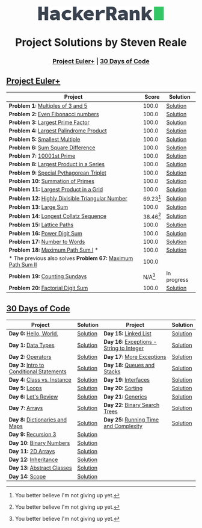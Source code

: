 <!-- Concept and Inspiration by Jerry Balderas ( https://github.com/midnjerry/HackerRank )-->

<p align="center"> <a href = "https://www.hackerrank.com/StevenMReale"><img src = "hackerrank_logo.png"></a> </p>
<h1 align = "center">Project Solutions by Steven Reale</h2>

<h3 align = "center"> <a href = "#project-euler">Project Euler+</a> | <a href = "#30-days-of-code">30 Days of Code</a> </h3>

## [Project Euler+](https://www.hackerrank.com/results/projecteuler/StevenMReale)
| Project                                                                                                                                  | Score     | Solution                                                                     |
|------------------------------------------------------------------------------------------------------------------------------------------|-----------|------------------------------------------------------------------------------|
| **Problem 1:** [Multiples of 3 and 5](https://www.hackerrank.com/contests/projecteuler/challenges/euler001/)                             | 100.0     | [Solution](src/steven/reale/euler/EulerExercise001.java)                     |
| **Problem 2:** [Even Fibonacci numbers](https://www.hackerrank.com/contests/projecteuler/challenges/euler002//)                          | 100.0     | [Solution](src/steven/reale/euler/EulerExercise002.java)                     |
| **Problem 3:** [Largest Prime Factor](https://www.hackerrank.com/contests/projecteuler/challenges/euler003/)                             | 100.0     | [Solution](src/steven/reale/euler/EulerExercise003.java)                     |
| **Problem 4:** [Largest Palindrome Product](https://www.hackerrank.com/contests/projecteuler/challenges/euler004/)                       | 100.0     | [Solution](src/steven/reale/euler/EulerExercise004.java)                     |
| **Problem 5:** [Smallest Multiple](https://www.hackerrank.com/contests/projecteuler/challenges/euler005/)                                | 100.0     | [Solution](src/steven/reale/euler/EulerExercise005.java)                     |
| **Problem 6:** [Sum Square Difference](https://www.hackerrank.com/contests/projecteuler/challenges/euler006/)                            | 100.0     | [Solution](src/steven/reale/euler/EulerExercise006.java)                     |
| **Problem 7:** [10001st Prime](https://www.hackerrank.com/contests/projecteuler/challenges/euler007/)                                    | 100.0     | [Solution](src/steven/reale/euler/EulerExercise007.java)                     |
| **Problem 8:** [Largest Product in a Series](https://www.hackerrank.com/contests/projecteuler/challenges/euler008/)                      | 100.0     | [Solution](src/steven/reale/euler/EulerExercise008.java)                     |
| **Problem 9:** [Special Pythagorean Triplet](https://www.hackerrank.com/contests/projecteuler/challenges/euler009/)                      | 100.0     | [Solution](src/steven/reale/euler/EulerExercise009.java)                     |
| **Problem 10:** [Summation of Primes](https://www.hackerrank.com/contests/projecteuler/challenges/euler010/)                             | 100.0     | [Solution](src/steven/reale/euler/EulerExercise010.java)                     |
| **Problem 11:** [Largest Product in a Grid](https://www.hackerrank.com/contests/projecteuler/challenges/euler011/)                       | 100.0     | [Solution](src/steven/reale/euler/EulerExercise011.java)                     |
| **Problem 12:** [Highly Divisible Triangular Number](https://www.hackerrank.com/contests/projecteuler/challenges/euler012/)              | 69.23[^1] | [Solution](src/steven/reale/euler/EulerExercise012.java)                     |
| **Problem 13:** [Large Sum](https://www.hackerrank.com/contests/projecteuler/challenges/euler013/)                                       | 100.0     | [Solution](src/steven/reale/euler/EulerExercise013.java)                     |
| **Problem 14:** [Longest Collatz Sequence](https://www.hackerrank.com/contests/projecteuler/challenges/euler014/)                        | 38.46[^1] | [Solution](src/steven/reale/euler/EulerExercise014.java)                     |
| **Problem 15:** [Lattice Paths](https://www.hackerrank.com/contests/projecteuler/challenges/euler015/)                                   | 100.0     | [Solution](src/steven/reale/euler/EulerExercise015.java)                     |
| **Problem 16:** [Power Digit Sum](https://www.hackerrank.com/contests/projecteuler/challenges/euler016/)                                 | 100.0     | [Solution](src/steven/reale/euler/EulerExercise016.java)                     |
| **Problem 17:** [Number to Words](https://www.hackerrank.com/contests/projecteuler/challenges/euler017/)                                 | 100.0     | [Solution](src/steven/reale/euler/EulerExercise017.java)                     |
| **Problem 18:** [Maximum Path Sum I](https://www.hackerrank.com/contests/projecteuler/challenges/euler018/) \*                           | 100.0     | [Solution](src/steven/reale/euler/EulerExercise018.java)                     |
| \* The previous also solves **Problem 67:** [Maximum Path Sum II](https://www.hackerrank.com/contests/projecteuler/challenges/euler067/) | 100.0     |
| **Problem 19:** [Counting Sundays](https://www.hackerrank.com/contests/projecteuler/challenges/euler019/)                                | N/A[^1]   | In progress <!--[Solution](src/steven/reale/euler/EulerExercise019.java) --> |
| **Problem 20:** [Factorial Digit Sum](https://www.hackerrank.com/contests/projecteuler/challenges/euler020/)                             | 100.0     | [Solution](src/steven/reale/euler/EulerExercise020.java)                     |
[^1]: You better believe I'm not giving up yet.

## [30 Days of Code](https://www.hackerrank.com/domains/tutorials/30-days-of-code)
| Project                                                                                                                 | Solution                                          | Project                                                                                                                     | Solution                                           |
|-------------------------------------------------------------------------------------------------------------------------|---------------------------------------------------|-----------------------------------------------------------------------------------------------------------------------------|----------------------------------------------------|
| **Day 0:** [Hello, World.](https://www.hackerrank.com/challenges/30-hello-world/problem)                                | [Solution](src/steven/reale/thirtydays/Day0.java) | **Day 15:** [Linked List](https://www.hackerrank.com/challenges/30-linked-list/problem)                                     | [Solution](src/steven/reale/thirtydays/Day15.java) |
| **Day 1:** [Data Types](https://www.hackerrank.com/challenges/30-data-types/problem)                                    | [Solution](src/steven/reale/thirtydays/Day1.java) | **Day 16:** [Exceptions - String to Integer](https://www.hackerrank.com/challenges/30-exceptions-string-to-integer/problem) | [Solution](src/steven/reale/thirtydays/Day16.java) | 
| **Day 2:** [Operators](https://www.hackerrank.com/challenges/30-operators/problem)                                      | [Solution](src/steven/reale/thirtydays/Day2.java) | **Day 17:** [More Exceptions](https://www.hackerrank.com/challenges/30-more-exceptions/problem)                             | [Solution](src/steven/reale/thirtydays/Day17.java) |
| **Day 3:** [Intro to Conditional Statements](https://www.hackerrank.com/challenges/30-conditional-statements/problem)   | [Solution](src/steven/reale/thirtydays/Day3.java) | **Day 18:** [Queues and Stacks](https://www.hackerrank.com/challenges/30-queues-stacks/problem)                             | [Solution](src/steven/reale/thirtydays/Day18.java) |
| **Day 4:** [Class vs. Instance](https://www.hackerrank.com/challenges/30-class-vs-instance/problem)                     | [Solution](src/steven/reale/thirtydays/Day4.java) | **Day 19:** [Interfaces](https://www.hackerrank.com/challenges/30-interfaces/problem)                                       | [Solution](src/steven/reale/thirtydays/Day19.java) |
| **Day 5:** [Loops](https://www.hackerrank.com/challenges/30-loops/problem)                                              | [Solution](src/steven/reale/thirtydays/Day5.java) | **Day 20:** [Sorting](https://www.hackerrank.com/challenges/30-sorting/problem)                                             | [Solution](src/steven/reale/thirtydays/Day20.java) |
| **Day 6:** [Let's Review](https://www.hackerrank.com/challenges/30-review-loop/problem)                                 | [Solution](src/steven/reale/thirtydays/Day6.java) | **Day 21:** [Generics](https://www.hackerrank.com/challenges/30-generics/problem)                                           | [Solution](src/steven/reale/thirtydays/Day21.java) |
| **Day 7:** [Arrays](https://www.hackerrank.com/challenges/30-arrays/problem)                                            | [Solution](src/steven/reale/thirtydays/Day7.java) | **Day 22:** [Binary Search Trees](https://www.hackerrank.com/challenges/30-binary-search-trees/problem)                     | [Solution](src/steven/reale/thirtydays/Day22.java) |
| **Day 8:** [Dictionaries and Maps](https://www.hackerrank.com/challenges/30-dictionaries-and-maps/problem)              | [Solution](src/steven/reale/thirtydays/Day8.java) | **Day 25:** [Running Time and Complexity](https://www.hackerrank.com/challenges/30-running-time-and-complexity/problem)     | [Solution](src/steven/reale/thirtydays/Day25.java) |
| **Day 9:** [Recursion 3](https://www.hackerrank.com/challenges/30-recursion/problem)                                    | [Solution](src/steven/reale/thirtydays/Day9.java) |
| **Day 10:** [Binary Numbers](https://www.hackerrank.com/challenges/30-binary-numbers/problem)                           | [Solution](src/steven/reale/thirtydays/Day10.java) |
| **Day 11:** [2D Arrays](https://www.hackerrank.com/challenges/30-2d-arrays/problem)                                     | [Solution](src/steven/reale/thirtydays/Day11.java) |
| **Day 12:** [Inheritance](https://www.hackerrank.com/challenges/30-inheritance/problem)                                 | [Solution](src/steven/reale/thirtydays/Day12.java) |
| **Day 13:** [Abstract Classes](https://www.hackerrank.com/challenges/30-abstract-classes/problem)                       | [Solution](src/steven/reale/thirtydays/Day13.java) |
| **Day 14:** [Scope](https://www.hackerrank.com/challenges/30-scope/problem)                                             | [Solution](src/steven/reale/thirtydays/Day14.java) |

